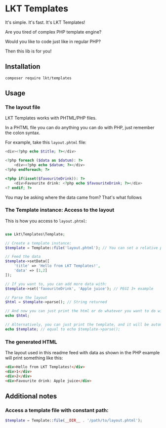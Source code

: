 # LKT Templates

It's simple. It's fast. It's LKT Templates!

Are you tired of complex PHP template engine?

Would you like to code just like in regular PHP?

Then this lib is for you!

## Installation

```shell
composer require lkt/templates
```

## Usage

### The layout file

LKT Templates works with PHTML/PHP files.

In a PHTML file you can do anything you can do with PHP, just remember the colon syntax.

For example, take this `layout.phtml` file:

```php
<div><?php echo $title; ?></div>

<?php foreach ($data as $datum): ?>
    <div><?php echo $datum; ?></div>
<?php endforeach; ?>

<?php if(isset($favouriteDrink)): ?>
    <div>Favourite drink: <?php echo $favouriteDrink; ?></div>
<? endif; ?>


```

You may be asking where the data came from? That's what follows

### The Template instance: Access to the layout

This is how you access to `layout.phtml`:

```php

use Lkt\Templates\Template;

// Create a template instance:
$template = Template::file('layout.phtml'); // You can set a relative path, but absolute path it's allowed too

// Feed the data
$template->setData([
    'title' => 'Hello from LKT Templates!',
    'data' => [1,2]
]);

// If you want to, you can add more data with:
$template->set('favouriteDrink', 'Apple juice'); // PEGI 3+ example

// Parse the layout
$html = $template->parse(); // String returned

// And now you can just print the html or do whatever you want to do with that string
echo $html;

// Alternatively, you can just print the template, and it will be automatically parsed:
echo $template; // equal to echo $template->parse();
```

### The generated HTML

The layout used in this readme feed with data as shown in the PHP example will print something like this:

```html
<div>Hello from LKT Templates!</div>
<div>1</div>
<div>2</div>
<div>Favourite drink: Apple juice</div>
```

## Additional notes

### Access a template file with constant path:
```php
$template = Template::file(__DIR__ . '/path/to/layout.phtml');
```